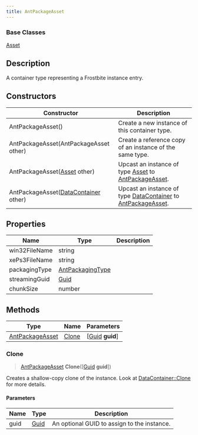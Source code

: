 ```yaml
---
title: AntPackageAsset
---
```

### Base Classes

[Asset](Asset)

## Description

A container type representing a Frostbite instance entry.

## Constructors

| Constructor                                                                | Description                                                                                                           |
| -------------------------------------------------------------------------- | --------------------------------------------------------------------------------------------------------------------- |
| AntPackageAsset()                                                          | Create a new instance of this container type.                                                                         |
| AntPackageAsset(AntPackageAsset other)                                     | Create a reference copy of an instance of the same type.                                                              |
| AntPackageAsset([Asset](Asset) other)                                      | Upcast an instance of type [Asset](Asset) to [AntPackageAsset](AntPackageAsset).                                      |
| AntPackageAsset([DataContainer](/vext/ref/shared/class/datacontainer) other) | Upcast an instance of type [DataContainer](/vext/ref/shared/class/datacontainer) to [AntPackageAsset](AntPackageAsset). |

## Properties

| Name          | Type                                 | Description |
| ------------- | ------------------------------------ | ----------- |
| win32FileName | string                               |             |
| xePs3FileName | string                               |             |
| packagingType | [AntPackagingType](AntPackagingType) |             |
| streamingGuid | [Guid](/vext/ref/shared/class/Guid)    |             |
| chunkSize     | number                               |             |

## Methods

| Type                               | Name            | Parameters                                     |
| ---------------------------------- | --------------- | ---------------------------------------------- |
| [AntPackageAsset](AntPackageAsset) | [Clone](#clone) | \[[Guid](/vext/ref/shared/class/guid) **guid**\] |

### Clone

> [AntPackageAsset](AntPackageAsset) **Clone**(\[[Guid](/vext/ref/shared/class/guid) **guid**\])

Creates a shallow-copy clone of the instance. Look at [DataContainer::Clone](/vext/ref/shared/class/datacontainer#clone) for more details.

#### Parameters

| Name | Type         | Description                                 |
| ---- | ------------ | ------------------------------------------- |
| guid | [Guid](Guid) | An optional GUID to assign to the instance. |
